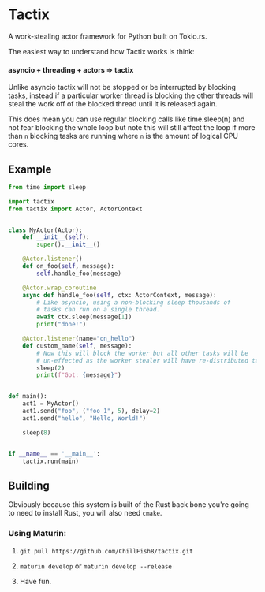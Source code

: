 # Tactix
A work-stealing actor framework for Python built on Tokio.rs.

The easiest way to understand how Tactix works is think: 
#### asyncio + threading + actors => tactix

Unlike asyncio tactix will not be stopped or be interrupted by blocking tasks,
instead if a particular worker thread is blocking the other threads will steal
the work off of the blocked thread until it is released again. 

This does mean you can use regular blocking calls like time.sleep(n) and not
fear blocking the whole loop but note this will still affect the loop if more
than `n` blocking tasks are running where `n` is the amount of logical CPU cores.

## Example
```py
from time import sleep

import tactix
from tactix import Actor, ActorContext


class MyActor(Actor):
    def __init__(self):
        super().__init__()

    @Actor.listener()
    def on_foo(self, message):
        self.handle_foo(message)

    @Actor.wrap_coroutine
    async def handle_foo(self, ctx: ActorContext, message):
        # Like asyncio, using a non-blocking sleep thousands of
        # tasks can run on a single thread.
        await ctx.sleep(message[1])
        print("done!")

    @Actor.listener(name="on_hello")
    def custom_name(self, message):
        # Now this will block the worker but all other tasks will be 
        # un-effected as the worker stealer will have re-distributed tasks.
        sleep(2)
        print(f"Got: {message}")


def main():
    act1 = MyActor()
    act1.send("foo", ("foo 1", 5), delay=2)
    act1.send("hello", "Hello, World!")

    sleep(8)


if __name__ == '__main__':
    tactix.run(main)
```


## Building

Obviously because this system is built of the Rust back bone you're going to need
to install Rust, you will also need `cmake`.

### Using Maturin:

1) `git pull https://github.com/ChillFish8/tactix.git`

2) `maturin develop` or `maturin develop --release`

3) Have fun.

